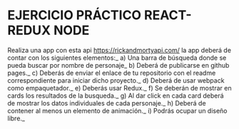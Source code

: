 # EJERCICIO PRÁCTICO REACT-REDUX NODE

Realiza una app con esta api https://rickandmortyapi.com/ la app deberá de contar con los siguientes elementos:_
a) Una barra de búsqueda donde se pueda buscar por nombre de personaje_
b) Deberá de publicarse en github pages._
c) Deberás de enviar el enlace de tu repositorio con el readme correspondiente para iniciar dicho proyecto._
d) Deberá de usar webpack como empaquetador._
e) Deberás usar Redux._
f) Se deberán de mostrar en cards los resultados de la busqueda._
g) Al dar click en cada card deberá de mostrar los datos individuales de cada personaje._
h) Deberá de contener al menos un elemento de animación._
i) Podrás ocupar un diseño libre._
